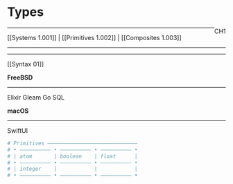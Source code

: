# Types
<span style="float: right">CH1</span>
<hr>
[[Systems 1.001]]  |  [[Primitives 1.002]]  |  [[Composites 1.003]]
<hr>

<hr>
[[Syntax 01]]


**FreeBSD**
<hr>

Elixir
Gleam
Go
SQL



**macOS**
<hr>

SwiftUI






```elixir
# Primitives –––––––––––––––––––––––––––––
# • –––––––––– • –––––––––– • –––––––––– •
# | atom       | boolean    | float      |
# • –––––––––– • –––––––––– • –––––––––– •
# | integer    |            |            |
# • –––––––––– • –––––––––– • –––––––––– •
```







